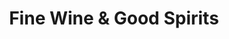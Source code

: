 ---
title: "Fine Wine & Good Spirits"
url: /gibsonia/fine-wine-und-good-spirits/
shop: Spirituosen
---